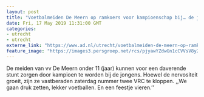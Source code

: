 ```yaml
---
layout: post
title: "Voetbalmeiden De Meern op ramkoers voor kampioenschap bij… de jongens!"
date: Fri, 17 May 2019 11:31:00 GMT
categories: 
- utrecht 
- utrecht 
externe_link: "https://www.ad.nl/utrecht/voetbalmeiden-de-meern-op-ramkoers-voor-kampioenschap-bij-de-jongens~acd26395/"
feature_image: "https://images3.persgroep.net/rcs/pjyawYZdwGn1cCVVsV8y2kiRtHQ/diocontent/148542829/_fitwidth/400/?appId=21791a8992982cd8da851550a453bd7f&quality=0.7"
---
```


De meiden van vv De Meern onder 11 (jaar) kunnen voor een daverende stunt zorgen door kampioen te worden bij de jongens. Hoewel de nervositeit groeit, zijn ze vastberaden zaterdag nummer twee VRC te kloppen. ,,We gaan druk zetten, lekker voetballen. En een feestje vieren.’’
